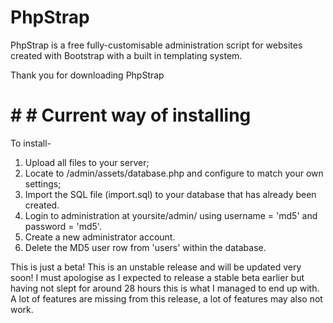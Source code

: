 PhpStrap
========

PhpStrap is a free fully-customisable administration script for websites created with Bootstrap with a built in templating system.

Thank you for downloading PhpStrap

# # # Current way of installing
To install-
1. Upload all files to your server;
2. Locate to /admin/assets/database.php and configure to match your own settings;
3. Import the SQL file (import.sql) to your database that has already been created.
4. Login to administration at yoursite/admin/ using username = 'md5' and password = 'md5'.
5. Create a new administrator account.
6. Delete the MD5 user row from 'users' within the database.

This is just a beta! This is an unstable release and will be updated very soon!
I must apologise as I expected to release a stable beta earlier but having not slept for around 28 hours this is what I managed to end up with.
	A lot of features are missing from this release, a lot of features may also not work.
